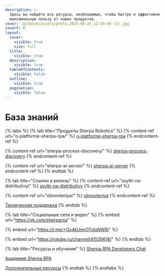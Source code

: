```yaml
---
description: >-
  Здесь вы найдёте все ресурсы, необходимые, чтобы быстро и эффективно получить
  максимальную пользу от наших продуктов.
cover: .gitbook/assets/photo_2025-06-25_12-59-08 (1).jpg
coverY: 0
layout:
  cover:
    visible: true
    size: full
  title:
    visible: true
  description:
    visible: true
  tableOfContents:
    visible: false
  outline:
    visible: true
  pagination:
    visible: false
---
```


# База знаний

{% tabs %}
{% tab title="Продукты Sherpa Robotics" %}
{% content-ref url="o-platforme-sherpa-rpa/" %}
[o-platforme-sherpa-rpa](o-platforme-sherpa-rpa/)
{% endcontent-ref %}

{% content-ref url="sherpa-process-discovery/" %}
[sherpa-process-discovery](sherpa-process-discovery/)
{% endcontent-ref %}

{% content-ref url="sherpa-ai-server/" %}
[sherpa-ai-server](sherpa-ai-server/)
{% endcontent-ref %}
{% endtab %}

{% tab title="Ссылки и релизы" %}
{% content-ref url="ssylki-na-distributivy/" %}
[ssylki-na-distributivy](ssylki-na-distributivy/)
{% endcontent-ref %}

{% content-ref url="obnovleniya/" %}
[obnovleniya](obnovleniya/)
{% endcontent-ref %}

[Техническая поддержка](mailto:support@sherparpa.ru)
{% endtab %}

{% tab title="Социальные сети и видео" %}
{% embed url="https://vk.com/sherparpa" %}

{% embed url="https://t.me/+Ox4kUmrOTqIxNWRi" %}

{% embed url="https://rutube.ru/channel/41535618/" %}
{% endtab %}

{% tab title="Ресурсы и обучение" %}
[Sherpa RPA Developers Chat](https://t.me/SherpaRPA_chat)

[Академия Sherpa RPA](obuchenie-po-razrabotke-na-platforme-sherpa-rpa/obuchayushii-kurs-po-razrabotke-na-platforme-sherpa-rpa.md)

[Дополнительные ресурсы](soderzhanie.md)
{% endtab %}
{% endtabs %}
